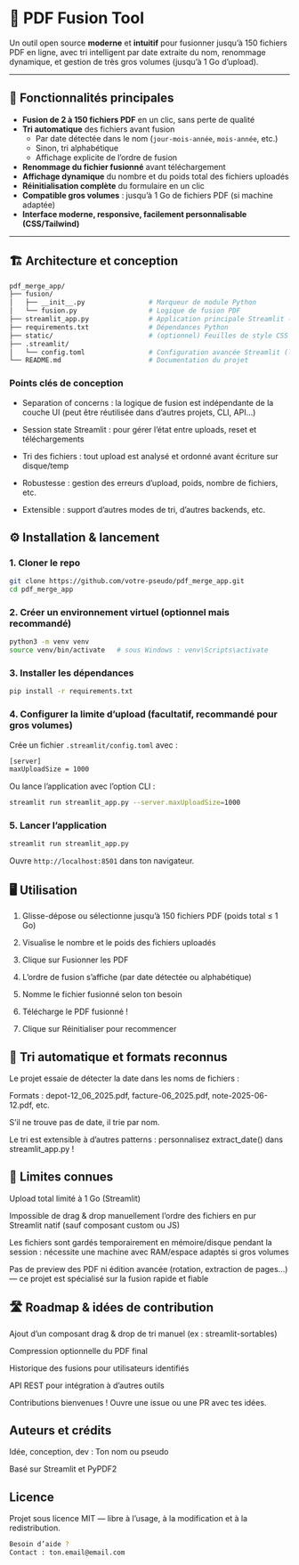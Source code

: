 # 📎 PDF Fusion Tool

Un outil open source **moderne** et **intuitif** pour fusionner jusqu’à 150 fichiers PDF en ligne, avec tri intelligent par date extraite du nom, renommage dynamique, et gestion de très gros volumes (jusqu’à 1 Go d’upload).

---

## 🚀 Fonctionnalités principales

- **Fusion de 2 à 150 fichiers PDF** en un clic, sans perte de qualité
- **Tri automatique** des fichiers avant fusion  
  - Par date détectée dans le nom (`jour-mois-année`, `mois-année`, etc.)
  - Sinon, tri alphabétique
  - Affichage explicite de l’ordre de fusion
- **Renommage du fichier fusionné** avant téléchargement
- **Affichage dynamique** du nombre et du poids total des fichiers uploadés
- **Réinitialisation complète** du formulaire en un clic
- **Compatible gros volumes** : jusqu’à 1 Go de fichiers PDF (si machine adaptée)
- **Interface moderne, responsive, facilement personnalisable (CSS/Tailwind)**

---

## 🏗️ Architecture et conception

```bash
pdf_merge_app/
├── fusion/
│   ├── __init__.py                # Marqueur de module Python
│   └── fusion.py                  # Logique de fusion PDF
├── streamlit_app.py               # Application principale Streamlit (UI/UX & orchestration)
├── requirements.txt               # Dépendances Python
├── static/                        # (optionnel) Feuilles de style CSS custom
├── .streamlit/
│   └── config.toml                # Configuration avancée Streamlit (limite upload, etc.)
└── README.md                      # Documentation du projet

```

### Points clés de conception

- Separation of concerns : la logique de fusion est indépendante de la couche UI (peut être réutilisée dans d’autres projets, CLI, API…)

- Session state Streamlit : pour gérer l’état entre uploads, reset et téléchargements

- Tri des fichiers : tout upload est analysé et ordonné avant écriture sur disque/temp

- Robustesse : gestion des erreurs d’upload, poids, nombre de fichiers, etc.

- Extensible : support d’autres modes de tri, d’autres backends, etc.

## ⚙️ Installation & lancement

### 1. Cloner le repo

```bash
git clone https://github.com/votre-pseudo/pdf_merge_app.git
cd pdf_merge_app

```

### 2. Créer un environnement virtuel (optionnel mais recommandé)

```bash
python3 -m venv venv
source venv/bin/activate   # sous Windows : venv\Scripts\activate

```

### 3. Installer les dépendances

```bash
pip install -r requirements.txt

```

### 4. Configurer la limite d’upload (facultatif, recommandé pour gros volumes)

Crée un fichier ```.streamlit/config.toml``` avec :

```bash
[server]
maxUploadSize = 1000

```

Ou lance l’application avec l’option CLI :

```bash
streamlit run streamlit_app.py --server.maxUploadSize=1000

```

### 5. Lancer l’application

```bash
streamlit run streamlit_app.py

```

Ouvre ```http://localhost:8501``` dans ton navigateur.

## 🖥️ Utilisation

1. Glisse-dépose ou sélectionne jusqu’à 150 fichiers PDF (poids total ≤ 1 Go)

2. Visualise le nombre et le poids des fichiers uploadés

3. Clique sur Fusionner les PDF

4. L’ordre de fusion s’affiche (par date détectée ou alphabétique)

5. Nomme le fichier fusionné selon ton besoin

6. Télécharge le PDF fusionné !

7. Clique sur Réinitialiser pour recommencer

## 🧠 Tri automatique et formats reconnus

Le projet essaie de détecter la date dans les noms de fichiers :

Formats : depot-12_06_2025.pdf, facture-06_2025.pdf, note-2025-06-12.pdf, etc.

S’il ne trouve pas de date, il trie par nom.

Le tri est extensible à d’autres patterns : personnalisez extract_date() dans streamlit_app.py !

## 🚫 Limites connues

Upload total limité à 1 Go (Streamlit)

Impossible de drag & drop manuellement l’ordre des fichiers en pur Streamlit natif (sauf composant custom ou JS)

Les fichiers sont gardés temporairement en mémoire/disque pendant la session : nécessite une machine avec RAM/espace adaptés si gros volumes

Pas de preview des PDF ni édition avancée (rotation, extraction de pages…) — ce projet est spécialisé sur la fusion rapide et fiable

## 🛣️ Roadmap & idées de contribution

Ajout d’un composant drag & drop de tri manuel (ex : streamlit-sortables)

Compression optionnelle du PDF final

Historique des fusions pour utilisateurs identifiés

API REST pour intégration à d’autres outils

Contributions bienvenues !
Ouvre une issue ou une PR avec tes idées.

## Auteurs et crédits

Idée, conception, dev : Ton nom ou pseudo

Basé sur Streamlit et PyPDF2

## Licence

Projet sous licence MIT — libre à l’usage, à la modification et à la redistribution.

```bash 
Besoin d’aide ?
Contact : ton.email@email.com

```